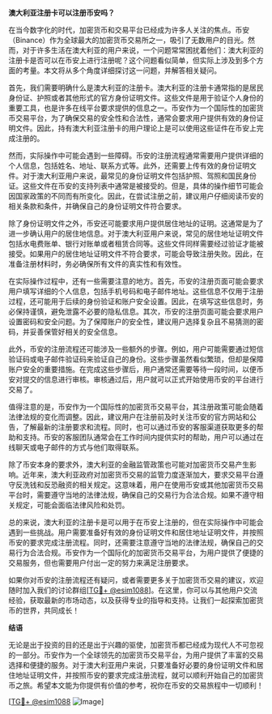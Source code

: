 **澳大利亚注册卡可以注册币安吗？**

在当今数字化的时代，加密货币和交易平台已经成为许多人关注的焦点。币安（Binance）作为全球最大的加密货币交易所之一，吸引了无数用户的目光。然而，对于许多生活在澳大利亚的用户来说，一个问题常常困扰着他们：澳大利亚的注册卡是否可以在币安上进行注册呢？这个问题看似简单，但实际上涉及到多个方面的考量。本文将从多个角度详细探讨这一问题，并解答相关疑问。

首先，我们需要明确什么是澳大利亚的注册卡。澳大利亚的注册卡通常指的是居民身份证、护照或者其他形式的官方身份证明文件。这些文件是用于验证个人身份的重要工具，也是许多在线平台要求提供的信息之一。币安作为一个国际性的加密货币交易平台，为了确保交易的安全性和合法性，通常会要求用户提供有效的身份证明文件。因此，持有澳大利亚注册卡的用户理论上是可以使用这些证件在币安上完成注册的。

然而，实际操作中可能会遇到一些障碍。币安的注册流程通常需要用户提供详细的个人信息，包括姓名、地址、联系方式等。此外，还需要上传有效的身份证明文件。对于澳大利亚用户来说，最常见的身份证明文件包括护照、驾照和国民身份证。这些文件在币安的支持列表中通常是被接受的。但是，具体的操作细节可能会因国家政策的不同而有所变化。因此，在尝试注册之前，建议用户仔细阅读币安的相关条款和条件，并确保自己的身份证明文件符合要求。

除了身份证明文件之外，币安还可能要求用户提供居住地址的证明。这通常是为了进一步确认用户的居住地信息。对于澳大利亚用户来说，常见的居住地址证明文件包括水电费账单、银行对账单或者租赁合同等。这些文件同样需要经过验证才能被接受。如果用户的居住地址证明文件不符合要求，可能会导致注册失败。因此，在准备注册材料时，务必确保所有文件的真实性和有效性。

在实际操作过程中，还有一些需要注意的地方。首先，币安的注册页面可能会要求用户填写详细的个人信息，包括手机号码和电子邮件地址。这些信息不仅用于注册过程，还可能用于后续的身份验证和账户安全设置。因此，在填写这些信息时，务必保持谨慎，避免泄露不必要的隐私信息。其次，币安的注册页面可能会要求用户设置密码和安全问题。为了保障账户的安全性，建议用户选择复杂且不易猜测的密码，并妥善保管好相关的安全信息。

此外，币安的注册流程还可能涉及一些额外的步骤。例如，用户可能需要通过短信验证码或电子邮件验证码来验证自己的身份。这些步骤虽然看似繁琐，但却是保障账户安全的重要措施。在完成这些步骤后，用户通常还需要等待一段时间，以便币安对提交的信息进行审核。审核通过后，用户就可以正式开始使用币安的平台进行交易了。

值得注意的是，币安作为一个国际性的加密货币交易平台，其注册政策可能会随着法律法规的变化而调整。因此，建议用户在注册前及时关注币安的官方网站和公告，了解最新的注册要求和流程。同时，也可以通过币安的客服渠道获取更多的帮助和支持。币安的客服团队通常会在工作时间内提供实时的帮助，用户可以通过在线聊天或电子邮件的方式与他们取得联系。

除了币安本身的要求外，澳大利亚的金融监管政策也可能对加密货币交易产生影响。近年来，澳大利亚政府对加密货币交易的监管力度逐渐加大，要求交易平台遵守反洗钱和反恐融资的相关规定。这意味着，用户在使用币安或其他加密货币交易平台时，需要遵守当地的法律法规，确保自己的交易行为合法合规。如果不遵守相关规定，可能会面临法律风险和处罚。

总的来说，澳大利亚的注册卡是可以用于在币安上注册的，但在实际操作中可能会遇到一些挑战。用户需要准备好有效的身份证明文件和居住地址证明文件，并按照币安的要求完成注册流程。同时，还需要注意遵守当地的法律法规，确保自己的交易行为合法合规。币安作为一个国际化的加密货币交易平台，为用户提供了便捷的交易服务，但也需要用户付出一定的努力来满足注册要求。

如果你对币安的注册流程还有疑问，或者需要更多关于加密货币交易的建议，欢迎随时加入我们的讨论群组[[TG💪+ @esim1088](https://t.me/s/esim1088)]。在这里，你可以与其他用户交流经验，获取最新的市场动态，以及获得专业的指导和支持。让我们一起探索加密货币的世界，共同成长！

**结语**

无论是出于投资的目的还是出于兴趣的驱使，加密货币都已经成为现代人不可忽视的一部分。币安作为一个全球领先的加密货币交易平台，为用户提供了丰富的交易选择和便捷的服务。对于澳大利亚用户来说，只要准备好必要的身份证明文件和居住地址证明文件，并按照币安的要求完成注册流程，就可以顺利开始自己的加密货币之旅。希望本文能为你提供有价值的参考，祝你在币安的交易旅程中一切顺利！

[[TG💪+ @esim1088](https://t.me/s/esim1088) ![Image](https://i.postimg.cc/4NQfJmqS/Snipaste-2025-05-13-00-14-12.png)]